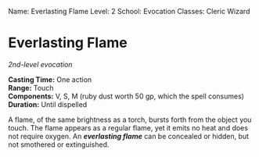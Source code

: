 Name: Everlasting Flame
Level: 2
School: Evocation
Classes: Cleric
         Wizard

# Everlasting Flame 
_2nd-level evocation_ 

**Casting Time:** One action    
**Range:** Touch    
**Components:** V, S, M (ruby dust worth 50 gp, which the spell consumes)    
**Duration:** Until dispelled 

A flame, of the same brightness as a torch, bursts forth from the object you touch. The flame appears as a regular flame, yet it emits no heat and does not require oxygen. An **_everlasting flame_** can be concealed or hidden, but not smothered or extinguished. 
